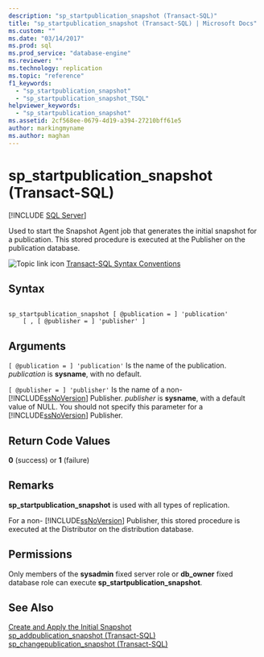 ```yaml
---
description: "sp_startpublication_snapshot (Transact-SQL)"
title: "sp_startpublication_snapshot (Transact-SQL) | Microsoft Docs"
ms.custom: ""
ms.date: "03/14/2017"
ms.prod: sql
ms.prod_service: "database-engine"
ms.reviewer: ""
ms.technology: replication
ms.topic: "reference"
f1_keywords: 
  - "sp_startpublication_snapshot"
  - "sp_startpublication_snapshot_TSQL"
helpviewer_keywords: 
  - "sp_startpublication_snapshot"
ms.assetid: 2cf568ee-0679-4d19-a394-27210bff61e5
author: markingmyname
ms.author: maghan
---
```

# sp_startpublication_snapshot (Transact-SQL)
[!INCLUDE [SQL Server](../../includes/applies-to-version/sqlserver.md)]

  Used to start the Snapshot Agent job that generates the initial snapshot for a publication. This stored procedure is executed at the Publisher on the publication database.  
  
 ![Topic link icon](../../database-engine/configure-windows/media/topic-link.gif "Topic link icon") [Transact-SQL Syntax Conventions](../../t-sql/language-elements/transact-sql-syntax-conventions-transact-sql.md)  
  
## Syntax  
  
```  
  
sp_startpublication_snapshot [ @publication = ] 'publication'   
    [ , [ @publisher = ] 'publisher' ]  
```  
  
## Arguments  
`[ @publication = ] 'publication'`
 Is the name of the publication. *publication* is **sysname**, with no default.  
  
`[ @publisher = ] 'publisher'`
 Is the name of a non- [!INCLUDE[ssNoVersion](../../includes/ssnoversion-md.md)] Publisher. *publisher* is **sysname**, with a default value of NULL. You should not specify this parameter for a [!INCLUDE[ssNoVersion](../../includes/ssnoversion-md.md)] Publisher.  
  
## Return Code Values  
 **0** (success) or **1** (failure)  
  
## Remarks  
 **sp_startpublication_snapshot** is used with all types of replication.  
  
 For a non- [!INCLUDE[ssNoVersion](../../includes/ssnoversion-md.md)] Publisher, this stored procedure is executed at the Distributor on the distribution database.  
  
## Permissions  
 Only members of the **sysadmin** fixed server role or **db_owner** fixed database role can execute **sp_startpublication_snapshot**.  
  
## See Also  
 [Create and Apply the Initial Snapshot](../../relational-databases/replication/create-and-apply-the-initial-snapshot.md)   
 [sp_addpublication_snapshot &#40;Transact-SQL&#41;](../../relational-databases/system-stored-procedures/sp-addpublication-snapshot-transact-sql.md)   
 [sp_changepublication_snapshot &#40;Transact-SQL&#41;](../../relational-databases/system-stored-procedures/sp-changepublication-snapshot-transact-sql.md)  
  
  
